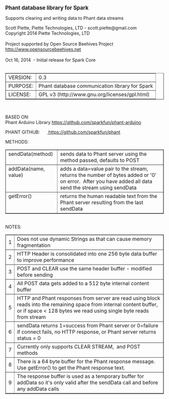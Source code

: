 <html>
  <head>
    <meta http-equiv="content-type" content="text/html;
      charset=windows-1252">
    <title></title>
  </head>
  <body>
    <b><big>Phant database library for Spark </big><br>
    </b>
    <p> </p>
    <p>Supports clearing and writing data to Phant data streams</p>
    Scott Piette, Piette Technologies, LTD - scott.piette@gmail.com<br>
    Copyright 2014 Piette Technologies, LTD<br>
    <br>
    Project supported by Open Source Beehives Project<a
      href="http://www.opensourcebeehives.net">
      http://www.opensourcebeehives.net</a><br>
    <br>
    Oct 16, 2014&nbsp; - Initial release for Spark Core<br>
    <br>
    <table border="1" cellpadding="2" cellspacing="2" width="100%">
      <tbody>
        <tr>
          <td valign="top">VERSION:</td>
          <td valign="top">0.3<br>
          </td>
        </tr>
        <tr>
          <td valign="top">PURPOSE:</td>
          <td valign="top">Phant database communication library for
            Spark<br>
          </td>
        </tr>
        <tr>
          <td valign="top">LICENSE:</td>
          <td valign="top">GPL v3 (http://www.gnu.org/licenses/gpl.html)</td>
        </tr>
      </tbody>
    </table>
    <br>
    <p> BASED ON:<br>
      Phant Arduino Library <a href="https://github.com/niesteszeck">https://github.com/sparkfun/phant-arduino</a><br>
    </p>
    <p>PHANT GITHUB: &nbsp; &nbsp; &nbsp;<a
        href="https://github.com/sparkfun/phant">
        https://github.com/sparkfun/phant</a><br>
    </p>
    METHODS:
    <table border="1" cellpadding="2" cellspacing="2"
      width="100%">
      <tbody>
        <tr>
          <td valign="top">sendData(method)<br>
          </td>
          <td valign="top">sends data to Phant server using the method
            passed, defaults to POST<br>
          </td>
        </tr>
        <tr>
          <td valign="top">addData(name, value)<br>
          </td>
          <td valign="top">adds a data=value pair to the stream, returns the
            number of bytes added or '0' on error.&nbsp;
            After you have added all data send the stream using sendData<br>
          </td>
        </tr>
        <tr>
          <td valign="top">getError()<br>
          </td>
          <td valign="top">returns the human readable text from the
            Phant server resulting from the last sendData<br>
          </td>
        </tr>
      </tbody>
    </table>
    <br>
    NOTES:<br>
    <table border="1" cellpadding="2" cellspacing="2" width="100%">
      <tbody>
        <tr>
          <td>1</td>
          <td> Does not use dynamic Strings as that can cause memory
            fragmentation</td>
        </tr>
        <tr>
          <td>2</td>
          <td> HTTP Header is consolidated into one 256 byte data buffer
            to improve performance</td>
        </tr>
        <tr>
          <td>3</td>
          <td> POST and CLEAR use the same header buffer - modified
            before sending</td>
        </tr>
        <tr>
          <td>4</td>
          <td> All POST data gets added to a 512 byte internal content
            buffer</td>
        </tr>
        <tr>
          <td>5</td>
          <td> HTTP and Phant responses from server are read using block
            reads into the remaining space from internal content buffer,
            or if space &lt; 128 bytes we read using single byte reads
            from stream</td>
        </tr>
        <tr>
          <td>6</td>
          <td> sendData returns 1=success from Phant server or 0=failure
            if connect fails, no HTTP response, or Phant server returns
            status = 0</td>
        </tr>
        <tr>
          <td>7</td>
          <td> Currently only supports CLEAR STREAM,&nbsp; and POST
            methods<br>
          </td>
        </tr>
        <tr>
          <td>8</td>
          <td> There is a 64 byte buffer for the Phant response message.
            Use getError() to get the Phant response text.</td>
        </tr>
        <tr>
          <td>9</td>
          <td> The response buffer is used as a temporary buffer for
            addData so it's only valid after the sendData call and
            before any addData calls</td>
        </tr>
      </tbody>
    </table>
    <br>
    <br>
    <p> </p>
  </body>
</html>
